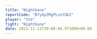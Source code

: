 ```yaml
---
title: "Nightbane"
reportCode: "B7yXpZMgPLvnYGK2"
player: "Sté"
fight: "Nightbane"
date: 2021-11-11T20:08:04.971000+00:00
---
```

